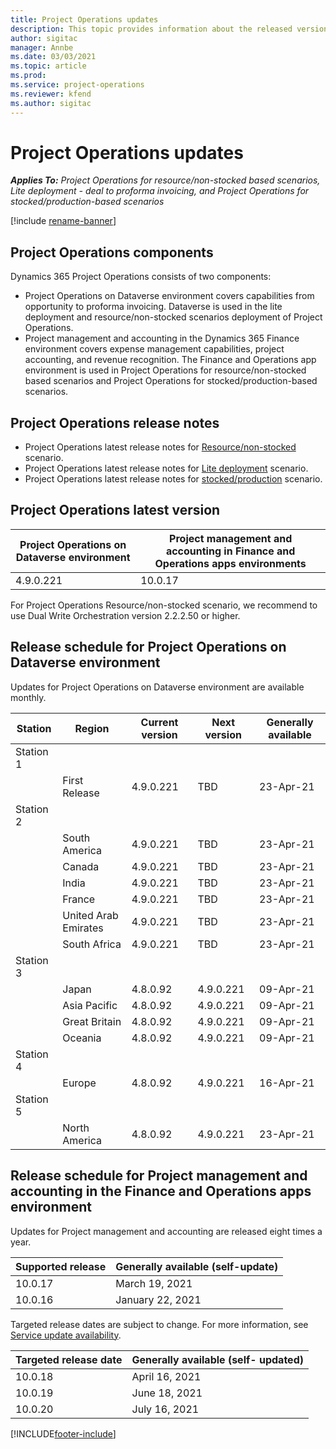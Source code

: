```yaml
---
title: Project Operations updates
description: This topic provides information about the released versions of Dynamics 365 Project Operations.
author: sigitac
manager: Annbe
ms.date: 03/03/2021
ms.topic: article
ms.prod:
ms.service: project-operations
ms.reviewer: kfend 
ms.author: sigitac
---
```


# Project Operations updates

_**Applies To:** Project Operations for resource/non-stocked based scenarios, Lite deployment - deal to proforma invoicing, and Project Operations for stocked/production-based scenarios_

[!include [rename-banner](~/includes/cc-data-platform-banner.md)]

## Project Operations components

Dynamics 365 Project Operations consists of two components:

- Project Operations on Dataverse environment covers capabilities from opportunity to proforma invoicing. Dataverse is used in the lite deployment and resource/non-stocked scenarios deployment of Project Operations.
- Project management and accounting in the Dynamics 365 Finance environment covers expense management capabilities, project accounting, and revenue recognition. The Finance and Operations app environment is used in Project Operations for resource/non-stocked based scenarios and Project Operations for stocked/production-based scenarios.

## Project Operations release notes
- Project Operations latest release notes for [Resource/non-stocked](whats-new-mar-2021-resource-based.md) scenario.
- Project Operations latest release notes for [Lite deployment](../pro/whats-new/whats-new-mar-2021-lite.md) scenario.
- Project Operations latest release notes for [stocked/production](../prod-pma/whats-new/whats-new-jan-2021-stocked.md) scenario.

## Project Operations latest version

| Project Operations on Dataverse environment | Project management and accounting in Finance and Operations apps environments | 
| --- | --- |
| 4.9.0.221 | 10.0.17 |

For Project Operations Resource/non-stocked scenario, we recommend to use Dual Write Orchestration version 2.2.2.50 or higher.

## Release schedule for Project Operations on Dataverse environment

Updates for Project Operations on Dataverse environment are available monthly. 

| Station   | Region        | Current version | Next version | Generally available |
|-----------|---------------|-----------------|--------------|---------------------|
| Station 1 |   &nbsp;      |    &nbsp;       | &nbsp;       |      &nbsp;         |
|   &nbsp;  | First Release |  4.9.0.221       | TBD     | 23-Apr-21           |
| Station 2 |   &nbsp;      |    &nbsp;       | &nbsp;       |      &nbsp;         |
|   &nbsp;  | South America |  4.9.0.221       | TBD     | 23-Apr-21           |
|    &nbsp; | Canada        |  4.9.0.221       | TBD     | 23-Apr-21           |
|   &nbsp;  | India         |  4.9.0.221       | TBD     | 23-Apr-21           |
|   &nbsp;  | France         |  4.9.0.221       | TBD     | 23-Apr-21           |
|   &nbsp;  | United Arab Emirates         |  4.9.0.221       | TBD     | 23-Apr-21           |
|   &nbsp;  | South Africa         |  4.9.0.221       | TBD     | 23-Apr-21           |
| Station 3  |      &nbsp;   |     &nbsp;      |     &nbsp;   |      &nbsp;         |
|   &nbsp;  | Japan         |  4.8.0.92       | 4.9.0.221     | 09-Apr-21           |
|   &nbsp;  | Asia Pacific  |  4.8.0.92       | 4.9.0.221     | 09-Apr-21           |
|   &nbsp;  | Great Britain |  4.8.0.92       | 4.9.0.221     | 09-Apr-21           |
|   &nbsp;  | Oceania       |  4.8.0.92       | 4.9.0.221     | 09-Apr-21           |
| Station 4 |     &nbsp;    |     &nbsp;      |     &nbsp;   |      &nbsp;         |
|   &nbsp;  | Europe        |  4.8.0.92       | 4.9.0.221     | 16-Apr-21           |
| Station 5 |     &nbsp;    |     &nbsp;      |     &nbsp;   |      &nbsp;         |
|   &nbsp;  | North America |  4.8.0.92       | 4.9.0.221     | 23-Apr-21           |

## Release schedule for Project management and accounting in the Finance and Operations apps environment

Updates for Project management and accounting are released eight times a year.

| Supported release | Generally available (self-update) |
| --- | --- |
| 10.0.17 | March 19, 2021 |
| 10.0.16 | January 22, 2021 |


Targeted release dates are subject to change. For more information, see [Service update availability](https://docs.microsoft.com/dynamics365/fin-ops-core/fin-ops/get-started/public-preview-releases?toc=/dynamics365/finance/toc.json).

| Targeted release date | Generally available (self- updated) |
| --- | --- |
| 10.0.18 | April 16, 2021 |
| 10.0.19 | June 18, 2021 |
| 10.0.20 | July 16, 2021 |


[!INCLUDE[footer-include](../includes/footer-banner.md)]
